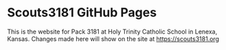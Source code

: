 # Scouts3181 GitHub Pages

This is the website for Pack 3181 at Holy Trinity Catholic School in Lenexa, Kansas.  Changes made here will show on the site at https://scouts3181.org
